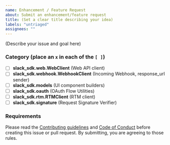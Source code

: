 ```yaml
---
name: Enhancement / Feature Request
about: Submit an enhancement/feature request
title: (Set a clear title describing your idea)
labels: "untriaged"
assignees: ""
---
```


(Describe your issue and goal here)

### Category (place an `x` in each of the `[ ]`)

- [ ] **slack_sdk.web.WebClient** (Web API client)
- [ ] **slack_sdk.webhook.WebhookClient** (Incoming Webhook, response_url sender)
- [ ] **slack_sdk.models** (UI component builders)
- [ ] **slack_sdk.oauth** (OAuth Flow Utilities)
- [ ] **slack_sdk.rtm.RTMClient** (RTM client)
- [ ] **slack_sdk.signature** (Request Signature Verifier)

### Requirements

Please read the [Contributing guidelines](https://github.com/slackapi/python-slackclient/blob/main/.github/contributing.md) and [Code of Conduct](https://slackhq.github.io/code-of-conduct) before creating this issue or pull request. By submitting, you are agreeing to those rules.
